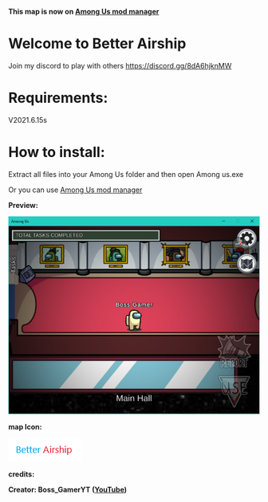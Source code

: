 **This map is now on [Among Us mod manager](https://github.com/MatuxGG/ModManager)**

# Welcome to Better Airship

Join my discord to play with others https://discord.gg/8dA6hjknMW

# Requirements:

V2021.6.15s

# How to install:

Extract all files into your Among Us folder and then open Among us.exe

Or you can use [Among Us mod manager](https://github.com/MatuxGG/ModManager)


**Preview:**

![3](https://github.com/MODDED-OFFICIAL/better-airship/blob/main/better%20airship%20preview.png?raw=true)

**map Icon:**

![2](https://github.com/MODDED-OFFICIAL/better-airship/blob/main/betterairship%20logo.png?raw=true)

**credits:**

**Creator: Boss_GamerYT ([YouTube](https://youtube.com/BossGamerYTShorts))**
